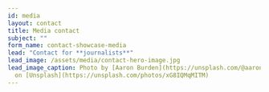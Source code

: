 ```yaml
---
id: media
layout: contact
title: Media contact
subject: ""
form_name: contact-showcase-media
lead: "Contact for **journalists**"
lead_image: /assets/media/contact-hero-image.jpg
lead_image_caption: Photo by [Aaron Burden](https://unsplash.com/@aaronburden)
  on [Unsplash](https://unsplash.com/photos/xG8IQMqMITM)
---
```


